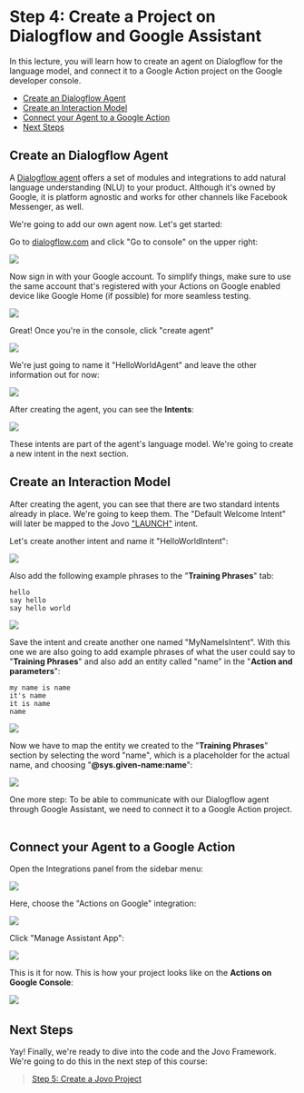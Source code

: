 # Step 4: Create a Project on Dialogflow and Google Assistant

In this lecture, you will learn how to create an agent on Dialogflow for the language model, and connect it to a Google Action project on the Google developer console.

* [Create an Dialogflow Agent](#create-an-dialogflow-agent)
* [Create an Interaction Model](#create-an-interaction-model)
* [Connect your Agent to a Google Action](#connect-your-agent-to-a-google-action)
* [Next Steps](#next-steps)

## Create an Dialogflow Agent

A [Dialogflow agent](https://dialogflow.com/docs/agents) offers a set of modules and integrations to add natural language understanding (NLU) to your product. Although it's owned by Google, it is platform agnostic and works for other channels like Facebook Messenger, as well.

We're going to add our own agent now. Let's get started:

Go to [dialogflow.com](https://dialogflow.com/) and click "Go to console" on the upper right:

![](./img/dialogflow_landing_page.png)

Now sign in with your Google account. To simplify things, make sure to use the same account that's registered with your Actions on Google enabled device like Google Home (if possible) for more seamless testing.

![](./img/dialogflow_login_page.png)

Great! Once you're in the console, click "create agent"

![](./img/dialogflow_console_landing_page.png)

We're just going to name it "HelloWorldAgent" and leave the other information out for now:

![](./img/dialogflow_agent_creation.png)

After creating the agent, you can see the **Intents**:

![](./img/dialogflow_agent_intent_page.png)
 
These intents are part of the agent's language model. We're going to create a new intent in the next section.   

## Create an Interaction Model

After creating the agent, you can see that there are two standard intents already in place. We're going to keep them. The "Default Welcome Intent" will later be mapped to the Jovo ["LAUNCH"](https://www.jovo.tech/docs/routing/intents#launch) intent.

Let's create another intent and name it "HelloWorldIntent":

![](./img/dialogflow_helloWorldIntent02.png)

Also add the following example phrases to the "**Training Phrases**" tab:

```text
hello
say hello
say hello world
```

![](./img/dialogflow_helloWorldIntent03.png)

Save the intent and create another one named "MyNameIsIntent". With this one we are also going to add example phrases of what the user could say to "**Training Phrases**" and also add an entity called "name" in the "**Action and parameters**":

```text
my name is name
it's name
it is name
name
```

![](./img/dialogflow_intent_myNameIsIntent.png)

Now we have to map the entity we created to the "**Training Phrases**" section by selecting the word "name", which is a placeholder for the actual name, and choosing "**@sys.given-name:name**":

![](./img/dialogflow_intent_entitiy.png)

One more step: To be able to communicate with our Dialogflow agent through Google Assistant, we need to connect it to a Google Action project.   

## Connect your Agent to a Google Action

Open the Integrations panel from the sidebar menu:

![](./img/dialogflow_integration.png)

Here, choose the "Actions on Google" integration:

![](./img/dialogflow_integration_google.png)

Click "Manage Assistant App":

![](./img/dialogflow_integration_google.png)

This is it for now. This is how your project looks like on the **Actions on Google Console**:

![](./img/google-action-console.jpg)
   
## Next Steps

Yay! Finally, we're ready to dive into the code and the Jovo Framework. We're going to do this in the next step of this course:

> [Step 5: Create a Jovo Project](./step-5-create-jovo-project.md)

<!--[metadata]: { "description": "In this lecture, you will learn how to create an agent on Dialogflow for the language model, and connect it to a Google Action project on the Google developer console.", "author": "jan-koenig" }-->
